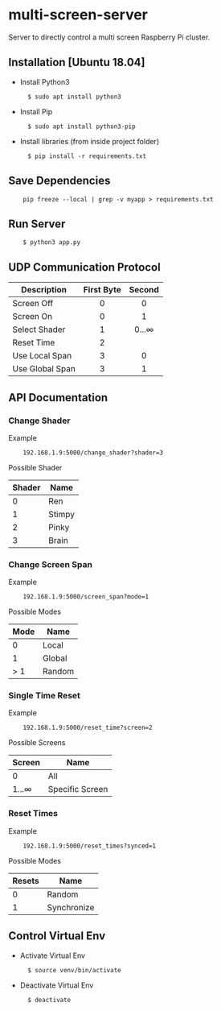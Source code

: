 # multi-screen-server

Server to directly control a multi screen Raspberry Pi cluster.

## Installation [Ubuntu 18.04]

* Install Python3 

        $ sudo apt install python3
        
* Install Pip 

        $ sudo apt install python3-pip
        
* Install libraries (from inside project folder)

        $ pip install -r requirements.txt
        
        
## Save Dependencies

        pip freeze --local | grep -v myapp > requirements.txt

## Run Server

        $ python3 app.py

## UDP Communication Protocol
 
Description | First Byte | Second
---|:---:|:---:
Screen Off | 0 | 0
Screen On | 0 | 1
Select Shader | 1 | 0...∞
Reset Time | 2 | 
Use Local Span | 3 | 0
Use Global Span | 3 | 1


## API Documentation

### Change Shader
Example

        192.168.1.9:5000/change_shader?shader=3
        
Possible Shader

| Shader | Name |
| ---|--- |
| 0 | Ren |
| 1 | Stimpy | 
| 2 | Pinky |
| 3 | Brain |

### Change Screen Span
Example

        192.168.1.9:5000/screen_span?mode=1
        
Possible Modes

Mode | Name
---|---
0 | Local
1 | Global 
> 1 | Random

### Single Time Reset
Example

        192.168.1.9:5000/reset_time?screen=2
        
Possible Screens

Screen | Name
---|---
0 | All
1...∞ | Specific Screen 

### Reset Times
Example

        192.168.1.9:5000/reset_times?synced=1
        
Possible Modes

Resets | Name
---|---
0 | Random
1 | Synchronize 

## Control Virtual Env

* Activate Virtual Env

        $ source venv/bin/activate
        
* Deactivate Virtual Env 

        $ deactivate
